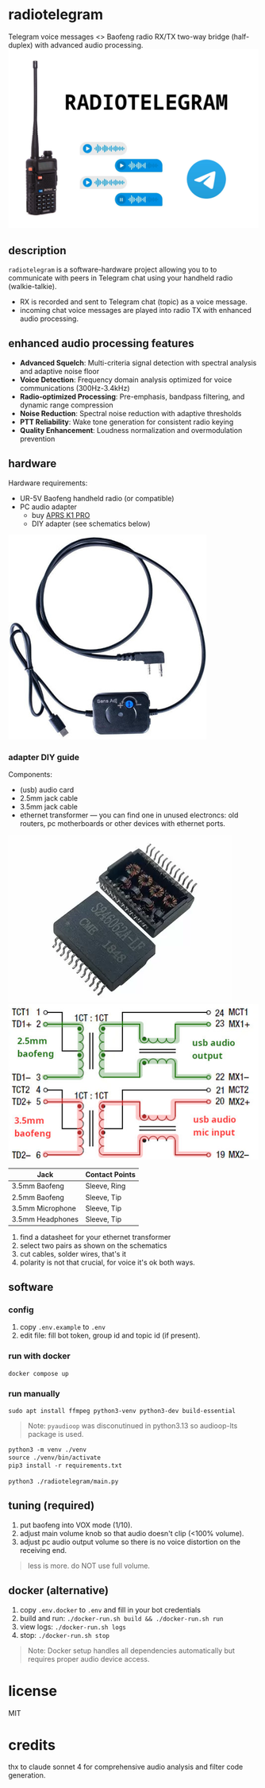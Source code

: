 # radiotelegram

Telegram voice messages <> Baofeng radio RX/TX two-way bridge (half-duplex) with advanced audio processing.
![logo](schematics/logo.jpg)

## description
`radiotelegram` is a software-hardware project allowing you to to communicate with peers in Telegram chat using your handheld radio (walkie-talkie).
 - RX is recorded and sent to Telegram chat (topic) as a voice message.
 - incoming chat voice messages are played into radio TX with enhanced audio processing.

## enhanced audio processing features
- **Advanced Squelch**: Multi-criteria signal detection with spectral analysis and adaptive noise floor
- **Voice Detection**: Frequency domain analysis optimized for voice communications (300Hz-3.4kHz)  
- **Radio-optimized Processing**: Pre-emphasis, bandpass filtering, and dynamic range compression
- **Noise Reduction**: Spectral noise reduction with adaptive thresholds
- **PTT Reliability**: Wake tone generation for consistent radio keying
- **Quality Enhancement**: Loudness normalization and overmodulation prevention 


## hardware
Hardware requirements:
- UR-5V Baofeng handheld radio (or compatible)
- PC audio adapter 
    - buy [APRS K1 PRO](https://baofengtech.com/product/aprs-k1-pro/) 
    - DIY adapter (see schematics below)

![aprks1pro adapter photo](schematics/aprsk1pro.jpg)


### adapter DIY guide
Components:
- (usb) audio card
- 2.5mm jack cable
- 3.5mm jack cable
- ethernet transformer — you can find one in unused electroncs: old routers, pc motherboards or other devices with ethernet ports.

![example view of an ethernet transformer](schematics/ethernet-transformers.png)
![schematics](schematics/transformers-schematics.jpg)

| Jack             | Contact Points |
|------------------|----------------|
| 3.5mm Baofeng    | Sleeve, Ring   |
| 2.5mm Baofeng    | Sleeve, Tip    |
| 3.5mm Microphone | Sleeve, Tip    |
| 3.5mm Headphones | Sleeve, Tip    |

1. find a datasheet for your ethernet transformer
2. select two pairs as shown on the schematics
3. cut cables, solder wires, that's it
4. polarity is not that crucial, for voice it's ok both ways.


## software

### config
1. copy `.env.example` to `.env`
2. edit file: fill bot token, group id and topic id (if present).

### run with docker
```
docker compose up
```

### run manually
```
sudo apt install ffmpeg python3-venv python3-dev build-essential 
```

> Note:
> `pyaudioop` was disconutinued in python3.13 so audioop-lts package is used.

    python3 -m venv ./venv
    source ./venv/bin/activate
    pip3 install -r requirements.txt

    python3 ./radiotelegram/main.py

## tuning (required)

1. put baofeng into VOX mode (1/10).
2. adjust main volume knob so that audio doesn't clip (<100% volume).
3. adjust pc audio output volume so there is no voice distortion on the receiving end.

> less is more. do NOT use full volume.

## docker (alternative)

1. copy `.env.docker` to `.env` and fill in your bot credentials
2. build and run: `./docker-run.sh build && ./docker-run.sh run`
3. view logs: `./docker-run.sh logs`
4. stop: `./docker-run.sh stop`

> Note: Docker setup handles all dependencies automatically but requires proper audio device access.

# license
MIT

# credits
thx to claude sonnet 4 for comprehensive audio analysis and filter code generation.
